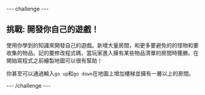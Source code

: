 --- challenge ---

## 挑戰: 開發你自己的遊戲！

使用你學到的知識來開發自己的遊戲。新增大量房間，和更多要避免的的怪物和要收集的物品。記的要修改程式碼，當玩家進入擁有某些物品清單的房間時獲勝。在開始寫程式之前繪製地圖可以很有幫助！

你甚至可以通過輸入`go up`和`go down`在地圖上增加樓梯並擁有一層以上的房間。

--- /challenge ---
